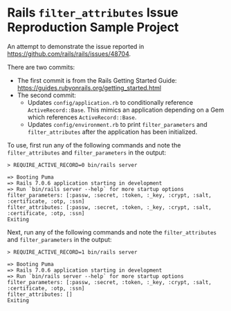 # Rails `filter_attributes` Issue Reproduction Sample Project

An attempt to demonstrate the issue reported in https://github.com/rails/rails/issues/48704.

There are two commits:

- The first commit is from the Rails Getting Started Guide: https://guides.rubyonrails.org/getting_started.html
- The second commit:
  - Updates `config/application.rb` to conditionally reference `ActiveRecord::Base`. This mimics an application depending on a Gem which references `ActiveRecord::Base`.
  - Updates `config/environment.rb` to print `filter_parameters` and `filter_attributes` after the application has been initialized.

To use, first run any of the following commands and note the `filter_attributes` and `filter_parameters` in the output:

```shell
> REQUIRE_ACTIVE_RECORD=0 bin/rails server
```

```shell
=> Booting Puma
=> Rails 7.0.6 application starting in development
=> Run `bin/rails server --help` for more startup options
filter_parameters: [:passw, :secret, :token, :_key, :crypt, :salt, :certificate, :otp, :ssn]
filter_attributes: [:passw, :secret, :token, :_key, :crypt, :salt, :certificate, :otp, :ssn]
Exiting
```

Next, run any of the following commands and note the `filter_attributes` and `filter_parameters` in the output:

```shell
> REQUIRE_ACTIVE_RECORD=1 bin/rails server
```

```shell
=> Booting Puma
=> Rails 7.0.6 application starting in development
=> Run `bin/rails server --help` for more startup options
filter_parameters: [:passw, :secret, :token, :_key, :crypt, :salt, :certificate, :otp, :ssn]
filter_attributes: []
Exiting
```
